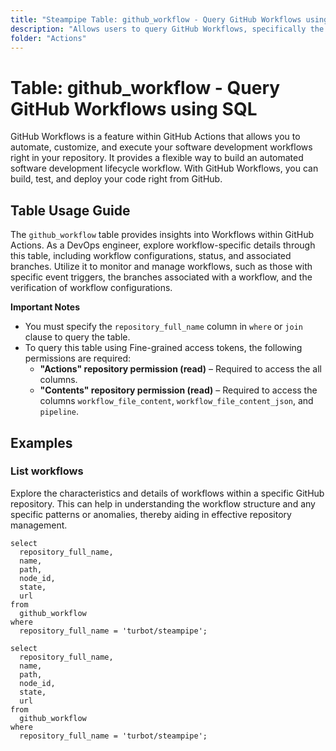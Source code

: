 ```yaml
---
title: "Steampipe Table: github_workflow - Query GitHub Workflows using SQL"
description: "Allows users to query GitHub Workflows, specifically the details of workflows in GitHub repositories, enabling the tracking of workflow configurations, their state, and the associated branches."
folder: "Actions"
---
```


# Table: github_workflow - Query GitHub Workflows using SQL

GitHub Workflows is a feature within GitHub Actions that allows you to automate, customize, and execute your software development workflows right in your repository. It provides a flexible way to build an automated software development lifecycle workflow. With GitHub Workflows, you can build, test, and deploy your code right from GitHub.

## Table Usage Guide

The `github_workflow` table provides insights into Workflows within GitHub Actions. As a DevOps engineer, explore workflow-specific details through this table, including workflow configurations, status, and associated branches. Utilize it to monitor and manage workflows, such as those with specific event triggers, the branches associated with a workflow, and the verification of workflow configurations.

**Important Notes**
- You must specify the `repository_full_name` column in `where` or `join` clause to query the table.
- To query this table using Fine-grained access tokens, the following permissions are required:
  - **"Actions" repository permission (read)** – Required to access the all columns.
  - **"Contents" repository permission (read)** – Required to access the columns `workflow_file_content`, `workflow_file_content_json`, and `pipeline`.

## Examples

### List workflows
Explore the characteristics and details of workflows within a specific GitHub repository. This can help in understanding the workflow structure and any specific patterns or anomalies, thereby aiding in effective repository management.

```sql+postgres
select
  repository_full_name,
  name,
  path,
  node_id,
  state,
  url
from
  github_workflow
where
  repository_full_name = 'turbot/steampipe';
```

```sql+sqlite
select
  repository_full_name,
  name,
  path,
  node_id,
  state,
  url
from
  github_workflow
where
  repository_full_name = 'turbot/steampipe';
```